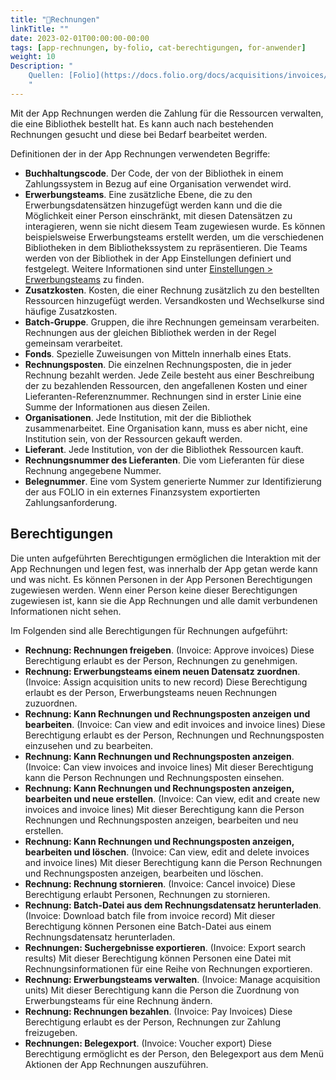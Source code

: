 ```yaml
---
title: "📱Rechnungen"
linkTitle: ""
date: 2023-02-01T00:00:00-00:00
tags: [app-rechnungen, by-folio, cat-berechtigungen, for-anwender]
weight: 10
Description: "
    Quellen: [Folio](https://docs.folio.org/docs/acquisitions/invoices/) & [GBV](https://info.gbv.de/pages/viewpage.action?pageId=839188624)
    "
---
```


Mit der App Rechnungen werden die Zahlung für die Ressourcen verwalten, die eine Bibliothek bestellt hat. Es kann auch nach bestehenden Rechnungen gesucht und diese bei Bedarf bearbeitet werden.

Definitionen der in der App Rechnungen verwendeten Begriffe:

* **Buchhaltungscode**. Der Code, der von der Bibliothek in einem Zahlungssystem in Bezug auf eine Organisation verwendet wird.
* **Erwerbungsteams**. Eine zusätzliche Ebene, die zu den Erwerbungsdatensätzen hinzugefügt werden kann und die die Möglichkeit einer Person einschränkt, mit diesen Datensätzen zu interagieren, wenn sie nicht diesem Team zugewiesen wurde. Es können beispielsweise Erwerbungsteams erstellt werden, um die verschiedenen Bibliotheken in dem Bibliothekssystem zu repräsentieren. Die Teams werden von der Bibliothek in der App Einstellungen definiert und festgelegt. Weitere Informationen sind unter [Einstellungen > Erwerbungsteams](https://info.gbv.de/pages/viewpage.action?pageId=849379720) zu finden.
* **Zusatzkosten**. Kosten, die einer Rechnung zusätzlich zu den bestellten Ressourcen hinzugefügt werden. Versandkosten und Wechselkurse sind häufige Zusatzkosten.
* **Batch-Gruppe**. Gruppen, die ihre Rechnungen gemeinsam verarbeiten. Rechnungen aus der gleichen Bibliothek werden in der Regel gemeinsam verarbeitet.
* **Fonds**. Spezielle Zuweisungen von Mitteln innerhalb eines Etats.
* **Rechnungsposten**. Die einzelnen Rechnungsposten, die in jeder Rechnung bezahlt werden. Jede Zeile besteht aus einer Beschreibung der zu bezahlenden Ressourcen, den angefallenen Kosten und einer Lieferanten-Referenznummer. Rechnungen sind in erster Linie eine Summe der Informationen aus diesen Zeilen.
* **Organisationen**. Jede Institution, mit der die Bibliothek zusammenarbeitet. Eine Organisation kann, muss es aber nicht, eine Institution sein, von der Ressourcen gekauft werden.
* **Lieferant**. Jede Institution, von der die Bibliothek Ressourcen kauft.
* **Rechnungsnummer des Lieferanten**. Die vom Lieferanten für diese Rechnung angegebene Nummer.
* **Belegnummer**. Eine vom System generierte Nummer zur Identifizierung der aus FOLIO in ein externes Finanzsystem exportierten Zahlungsanforderung.

## Berechtigungen

Die unten aufgeführten Berechtigungen ermöglichen die Interaktion mit der App Rechnungen und legen fest, was innerhalb der App getan werde kann und was nicht. Es können Personen in der App Personen Berechtigungen zugewiesen werden. Wenn einer Person keine dieser Berechtigungen zugewiesen ist, kann sie die App Rechnungen und alle damit verbundenen Informationen nicht sehen.

Im Folgenden sind alle Berechtigungen für Rechnungen aufgeführt:

* **Rechnung: Rechnungen freigeben**. (Invoice: Approve invoices)
    Diese Berechtigung erlaubt es der Person, Rechnungen zu genehmigen.
* **Rechnung: Erwerbungsteams einem neuen Datensatz zuordnen**. (Invoice: Assign acquisition units to new record)
    Diese Berechtigung erlaubt es der Person, Erwerbungsteams neuen Rechnungen zuzuordnen.
* **Rechnung: Kann Rechnungen und Rechnungsposten anzeigen und bearbeiten**. (Invoice: Can view and edit invoices and invoice lines)
    Diese Berechtigung erlaubt es der Person, Rechnungen und Rechnungsposten einzusehen und zu bearbeiten.
* **Rechnung: Kann Rechnungen und Rechnungsposten anzeigen**. (Invoice: Can view invoices and invoice lines)
    Mit dieser Berechtigung kann die Person Rechnungen und Rechnungsposten einsehen.
* **Rechnung: Kann Rechnungen und Rechnungsposten anzeigen, bearbeiten und neue erstellen**. (Invoice: Can view, edit and create new invoices and invoice lines)
    Mit dieser Berechtigung kann die Person Rechnungen und Rechnungsposten anzeigen, bearbeiten und neu erstellen.
* **Rechnung: Kann Rechnungen und Rechnungsposten anzeigen, bearbeiten und löschen**. (Invoice: Can view, edit and delete invoices and invoice lines)
    Mit dieser Berechtigung kann die Person Rechnungen und Rechnungsposten anzeigen, bearbeiten und löschen.
* **Rechnung: Rechnung stornieren**. (Invoice: Cancel invoice)
    Diese Berechtigung erlaubt Personen, Rechnungen zu stornieren.
* **Rechnung: Batch-Datei aus dem Rechnungsdatensatz herunterladen**. (Invoice: Download batch file from invoice record)
    Mit dieser Berechtigung können Personen eine Batch-Datei aus einem Rechnungsdatensatz herunterladen.
* **Rechnungen: Suchergebnisse exportieren**. (Invoice: Export search results)
    Mit dieser Berechtigung können Personen eine Datei mit Rechnungsinformationen für eine Reihe von Rechnungen exportieren.
* **Rechnung: Erwerbungsteams verwalten**. (Invoice: Manage acquisition units)
    Mit dieser Berechtigung kann die Person die Zuordnung von Erwerbungsteams für eine Rechnung ändern.
* **Rechnung: Rechnungen bezahlen**. (Invoice: Pay Invoices)
    Diese Berechtigung erlaubt es der Person, Rechnungen zur Zahlung freizugeben.
* **Rechnungen: Belegexport**. (Invoice: Voucher export)
    Diese Berechtigung ermöglicht es der Person, den Belegexport aus dem Menü Aktionen der App Rechnungen auszuführen.
